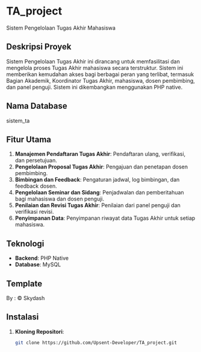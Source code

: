 # TA_project

Sistem Pengelolaan Tugas Akhir Mahasiswa

## Deskripsi Proyek
Sistem Pengelolaan Tugas Akhir ini dirancang untuk memfasilitasi dan mengelola proses Tugas Akhir mahasiswa secara terstruktur. Sistem ini memberikan kemudahan akses bagi berbagai peran yang terlibat, termasuk Bagian Akademik, Koordinator Tugas Akhir, mahasiswa, dosen pembimbing, dan panel penguji. Sistem ini dikembangkan menggunakan PHP native.

## Nama Database
sistem_ta

## Fitur Utama
1. **Manajemen Pendaftaran Tugas Akhir**: Pendaftaran ulang, verifikasi, dan persetujuan.
2. **Pengelolaan Proposal Tugas Akhir**: Pengajuan dan penetapan dosen pembimbing.
3. **Bimbingan dan Feedback**: Pengaturan jadwal, log bimbingan, dan feedback dosen.
4. **Pengelolaan Seminar dan Sidang**: Penjadwalan dan pemberitahuan bagi mahasiswa dan dosen penguji.
5. **Penilaian dan Revisi Tugas Akhir**: Penilaian dari panel penguji dan verifikasi revisi.
6. **Penyimpanan Data**: Penyimpanan riwayat data Tugas Akhir untuk setiap mahasiswa.


## Teknologi
- **Backend**: PHP Native
- **Database**: MySQL

## Template
By : © Skydash

## Instalasi
1. **Kloning Repositori**:
   ```bash
   git clone https://github.com/Upsent-Developer/TA_project.git
